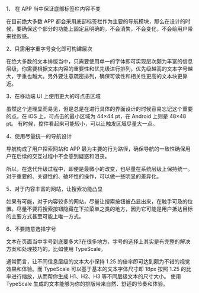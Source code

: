 1、 在 APP 当中保证底部标签栏内容不变

在目前绝大多数 APP 都会采用底部标签栏作为主要的导航模块，那么在设计的时候，要确保这个部分的功能上固定且明确的，不会消失，不会变化，不会给用户带来挫败感。

2、只需用字重字号变化即可构建层次

在绝大多数的文本排版当中，只需要使用单一的字体即可实现层次颇为丰富的信息层级，你需要根据文本内容的重要性和优先级进行排列，优先级越高的文本字号越大，字重也越大。另外要注意疏密排列，确保可读性和相关性更高的文本块更靠近。

3、在移动端 UI 上使用更大的可点击区域

虽然这个道理显而易见，但是总是在进行具体的界面设计的时候容易忘记这个重要的点。在 iOS 上，可点击的最小区域为 44×44 pt，在 Android 上则是 48×48 pt。 有时候，控件看起来可能较小，可以让触发区域尽量大一点。

4、使用尽量统一的导航设计

导航构成了用户探索网站和 APP 最为主要的行为路径，确保导航的一致性确保用户在后续的交互过程中不会感到疑惑和沮丧。

所以，在迭代升级过程中，即便是最微小的改变，也尽量在系统层级上保持统一。对于重要的、关键性的、破坏性的操作，可以做一些明显的差异化。

5、对于内容丰富的网站，让搜索功能凸显

如果有可能，对于内容较多的网站，尽量让搜索按钮被凸显出来，在触手可及的位置。尽量不要将搜索按钮隐藏在下拉菜单之类的地方，因为它可能是用户抵达目标的主要方式甚至可能上唯一方式。

6、不要随意选择字号

文本在页面当中字号到底要多大?在很多地方，字号的选择上其实是有完整的解决方案和处理技巧的。比如使用 TypeScale。

通常而言，让不同信息层级的文本大小保持 1.25 的倍率即可达到颇为不错的视觉效果和体验。而 TypeScale 可以基于基本的文本字体尺寸即 18px 按照 1.25 的比率进行缩放，从而帮你生成 H1、H2、H3 等不同层级文本的尺寸大小。 使用 TypeScale 生成的文本能够为你的排版带来自然、舒适的节奏和体验。